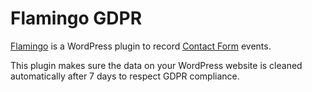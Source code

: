 # Flamingo GDPR 

[Flamingo](https://wordpress.org/plugins/flamingo/) is a WordPress plugin to record [Contact Form](https://wordpress.org/plugins/contact-form-7/) events. 

This plugin makes sure the data on your WordPress website is cleaned automatically after 7 days to respect GDPR compliance. 